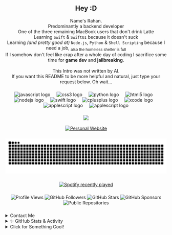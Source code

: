 <h2 align="center">Hey :D</h2>

<p align="center">
    Name's Rahan.<br>
    Predominantly a backend developer<br>
    One of the three remaining MacBook users that don't drink Latte<br>
    Learning <code>Swift</code> & <code>SwiftUI</code> because it doesn't suck<br>
    Learning <i>(and pretty good at)</i> <code>Node.js</code>, <code>Python</code> & <code>Shell Scripting</code> because I need a job, <sub>also the homeless shelter is full</sub><br>
    If I somehow don't feel like crap after a whole day of coding I sacrifice some time for <strong>game dev</strong> and <strong>jailbreaking</strong>.<br><br>
    This Intro was not written by AI.<br>
    If you want this README to be more helpful and natural, just type your request below. Oh wait...<br>
</p>


###

<div align="center">
  <img src="https://cdn.jsdelivr.net/gh/devicons/devicon/icons/javascript/javascript-original.svg" height="30" alt="javascript logo"  />
  <img width="12" />
  <img src="https://cdn.jsdelivr.net/gh/devicons/devicon/icons/css3/css3-original.svg" height="30" alt="css3 logo"  />
  <img width="12" />
  <img src="https://cdn.jsdelivr.net/gh/devicons/devicon/icons/python/python-original.svg" height="30" alt="python logo"  />
  <img width="12" />
  <img src="https://cdn.jsdelivr.net/gh/devicons/devicon/icons/html5/html5-original.svg" height="30" alt="html5 logo"  />
  <img width="12" />
  <img src="https://cdn.jsdelivr.net/gh/devicons/devicon/icons/nodejs/nodejs-original.svg" height="30" alt="nodejs logo"  />
  <img width="12" />
  <img src="https://cdn.jsdelivr.net/gh/devicons/devicon/icons/swift/swift-original.svg" height="30" alt="swift logo"  />
  <img width="12" />
  <img src="https://cdn.jsdelivr.net/gh/devicons/devicon/icons/cplusplus/cplusplus-original.svg" height="30" alt="cplusplus logo"  />
  <img width="12" />
  <img src="https://cdn.jsdelivr.net/gh/devicons/devicon/icons/xcode/xcode-original.svg" height="30" alt="xcode logo"  />
  <img width="12" />
  <img src="https://raw.githubusercontent.com/dmhendricks/file-icon-vectors/refs/heads/master/dist/icons/classic/applescript.svg" height="30" alt="applescript logo"  />
  <img width="12" />
  <img src="https://raw.githubusercontent.com/odb/official-bash-logo/refs/heads/master/assets/Logos/Icons/SVG/128x128.svg" height="30" alt="applescript logo"  />
    
</div>

###

<p align="center">
    <img src="https://moe-counter.glitch.me/get/@osiristape?theme=rule34"/>
</p>

<div align="center">
  <a href="https://rahanbenabid.github.io/Resume/" target="_blank">
    <img src="https://img.shields.io/badge/Portfolio-Visit%20My%20Website-blueviolet?style=for-the-badge&logo=googlechrome&logoColor=white" alt="Personal Website" />
  </a>
</div>


###

<picture>
  <source media="(prefers-color-scheme: dark)" srcset="https://raw.githubusercontent.com/RahanBenabid/RahanBenabid/output/github-contribution-grid-snake-dark.svg">
  <source media="(prefers-color-scheme: light)" srcset="https://raw.githubusercontent.com/RahanBenabid/RahanBenabid/output/github-contribution-grid-snake.svg">
  <img alt="github contribution grid snake animation" src="https://raw.githubusercontent.com/RahanBenabid/RahanBenabid/output/github-contribution-grid-snake.svg">
</picture>

###

<div align="center">
  <a href="https://open.spotify.com/user/rahan_ben">
    <img src="https://spotify-recently-played-readme.vercel.app/api?user=rahan_ben&count=5" alt="Spotify recently played"  />
  </a>
</div>



###

<div align="center">
  <img src="https://komarev.com/ghpvc/?username=RahanBenabid&color=blueviolet" alt="Profile Views"/>
  
  <img src="https://img.shields.io/github/followers/RahanBenabid?style=social" alt="GitHub Followers"/>
  
  <img src="https://img.shields.io/github/stars/RahanBenabid?style=social" alt="GitHub Stars"/>
  
  <img src="https://img.shields.io/github/sponsors/RahanBenabid?style=social" alt="GitHub Sponsors"/>
  
  <img src="https://img.shields.io/badge/dynamic/json?color=blue&label=Repositories&query=%24.public_repos&url=https%3A%2F%2Fapi.github.com%2Fusers%2FRahanBenabid" alt="Public Repositories"/>

</div>

###

<details>
  <summary>Contact Me</summary>

<div align="left">
  <a href="https://www.instagram.com/rahanbenabid/" target="_blank">
    <img src="https://img.shields.io/static/v1?message=Instagram&logo=instagram&label=&color=E4405F&logoColor=white&labelColor=&style=for-the-badge" height="35" alt="instagram logo"/>
  </a>
  <a href="mailto:rahannadime@gmail.com">
    <img src="https://img.shields.io/static/v1?message=Gmail&logo=gmail&label=&color=D14836&logoColor=white&labelColor=&style=for-the-badge" height="35" alt="gmail logo"  />
  </a>
  <a href="https://www.linkedin.com/in/rahan-mohamed-nadim-benabid-625659256/" target="_blank">
    <img src="https://img.shields.io/static/v1?message=LinkedIn&logo=linkedin&label=&color=0077B5&logoColor=white&labelColor=&style=for-the-badge" height="35" alt="linkedin logo"/>
  </a>
  <a href="https://t.me/rahanbenabid" target="_blank">
    <img src="https://img.shields.io/static/v1?message=Telegram&logo=telegram&label=&color=2CA5E0&logoColor=white&labelColor=&style=for-the-badge" height="35" alt="telegram logo"/>
  </a>
</div>
</details>


<details class="w-full max-w-4xl mx-auto p-4 bg-white rounded-lg shadow-md">
  <summary class="text-xl font-semibold cursor-pointer hover:text-blue-600 transition-colors duration-200">
    ✨ GitHub Stats & Activity
  </summary>
  
  <div class="grid grid-cols-1 md:grid-cols-2 gap-4 mt-4 p-4 bg-gray-50 rounded-lg">
    <div class="transform hover:scale-[1.02] transition-transform duration-200">
      <img 
        src="https://github-readme-stats.vercel.app/api?username=RahanBenabid&hide_title=true&hide_border=true&show_icons=true&include_all_commits=true&count_private=true&theme=default&bg_color=ffffff&border_radius=10" 
        alt="GitHub Stats"
        class="w-full h-[180px] rounded-lg shadow-sm"
      />
    </div>

<div class="transform hover:scale-[1.02] transition-transform duration-200">
      <img 
        src="https://github-readme-stats.vercel.app/api/top-langs/?username=RahanBenabid&layout=compact&hide_title=true&hide_border=true&langs_count=6&theme=default&bg_color=ffffff&border_radius=10" 
        alt="Top Languages"
        class="w-full h-[180px] rounded-lg shadow-sm"
      />
    </div>

<div class="transform hover:scale-[1.02] transition-transform duration-200">
      <img 
        src="https://github-profile-summary-cards.vercel.app/api/cards/productive-time?username=RahanBenabid&theme=default" 
        alt="Productive Time"
        class="w-full h-[180px] rounded-lg shadow-sm"
      />
    </div>

<div class="transform hover:scale-[1.02] transition-transform duration-200">
      <img 
        src="https://github-readme-streak-stats.herokuapp.com/?user=RahanBenabid&hide_border=true&theme=default&background=ffffff&border_radius=10" 
        alt="Contribution Streak"
        class="w-full h-[180px] rounded-lg shadow-sm"
      />
    </div>
  </div>
</details>


<details>
  <summary>Click for Something Cool!</summary>

  <a href="https://github.com/RahanBenabid/RahanBenabid">
  <picture>
    <source media="(prefers-color-scheme: dark)" srcset="https://raw.githubusercontent.com/RahanBenabid/RahanBenabid/main/dark_mode.svg">
    <img alt="Rahan Ben's GitHub Profile README" src="https://raw.githubusercontent.com/RahanBenabid/RahanBenabid/main/light_mode.svg">
  </picture>
</a>
</details>
